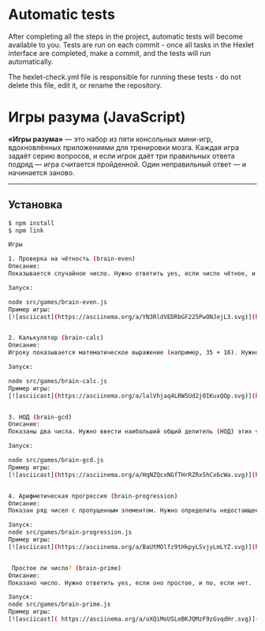 # Automatic tests

After completing all the steps in the project, automatic tests will become available to you. Tests are run on each commit - once all tasks in the Hexlet interface are completed, make a commit, and the tests will run automatically.

The hexlet-check.yml file is responsible for running these tests - do not delete this file, edit it, or rename the repository.

# Игры разума (JavaScript)

**«Игры разума»** — это набор из пяти консольных мини-игр, вдохновлённых приложениями для тренировки мозга. Каждая игра задаёт серию вопросов, и если игрок даёт три правильных ответа подряд — игра считается пройденной. Один неправильный ответ — и начинается заново.

---

## Установка

```bash
$ npm install
$ npm link

Игры

1. Проверка на чётность (brain-even)
Описание:
Показывается случайное число. Нужно ответить yes, если число чётное, и no, если нечётное.

Запуск:

node src/games/brain-even.js
Пример игры:
[![asciicast](https://asciinema.org/a/YN3RldVEDRbGF225PwONJejL3.svg)](https://asciinema.org/a/YN3RldVEDRbGF225PwONJejL3)


2. Калькулятор (brain-calc)
Описание:
Игроку показывается математическое выражение (например, 35 + 16). Нужно ввести правильный результат.

Запуск:

node src/games/brain-calc.js
Пример игры:
[![asciicast](https://asciinema.org/a/lalVhjaq4LRW5Ud2j0IKuxQOp.svg)](https://asciinema.org/a/lalVhjaq4LRW5Ud2j0IKuxQOp)


3. НОД (brain-gcd)
Описание:
Показаны два числа. Нужно ввести наибольший общий делитель (НОД) этих чисел.

Запуск:

node src/games/brain-gcd.js
Пример игры:
[![asciicast](https://asciinema.org/a/HqNZQcxNGfTHrRZRx5hCx6cWa.svg)](https://asciinema.org/a/HqNZQcxNGfTHrRZRx5hCx6cWa)


4. Арифметическая прогрессия (brain-progression)
Описание:
Показан ряд чисел с пропущенным элементом. Нужно определить недостающее число.

Запуск:
node src/games/brain-progression.js
Пример игры:
[![asciicast](https://asciinema.org/a/BaUtMOlfz9tHkpyLSvjyLmLYZ.svg)](https://asciinema.org/a/BaUtMOlfz9tHkpyLSvjyLmLYZ)


 Простое ли число? (brain-prime)
Описание:
Показано число. Нужно ответить yes, если оно простое, и no, если нет.

Запуск:
node src/games/brain-prime.js
Пример игры:
[![asciicast]( https://asciinema.org/a/oXQiMoUSLeBKJQMzF9zGvqdHr.svg)]( https://asciinema.org/a/oXQiMoUSLeBKJQMzF9zGvqdHr)
